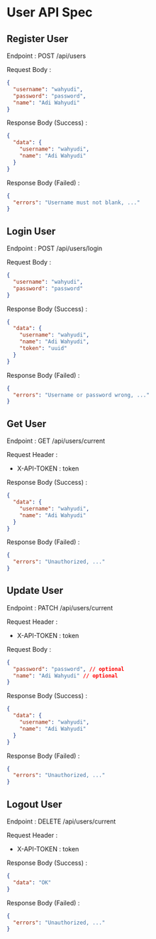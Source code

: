 # User API Spec

## Register User

Endpoint : POST /api/users

Request Body :

```json
{
  "username": "wahyudi",
  "password": "password",
  "name": "Adi Wahyudi"
}
```

Response Body (Success) :

```json
{
  "data": {
    "username": "wahyudi",
    "name": "Adi Wahyudi"
  }
}
```

Response Body (Failed) :

```json
{
  "errors": "Username must not blank, ..."
}
```

## Login User

Endpoint : POST /api/users/login

Request Body :

```json
{
  "username": "wahyudi",
  "password": "password"
}
```

Response Body (Success) :

```json
{
  "data": {
    "username": "wahyudi",
    "name": "Adi Wahyudi",
    "token": "uuid"
  }
}
```

Response Body (Failed) :

```json
{
  "errors": "Username or password wrong, ..."
}
```

## Get User

Endpoint : GET /api/users/current

Request Header :

- X-API-TOKEN : token

Response Body (Success) :

```json
{
  "data": {
    "username": "wahyudi",
    "name": "Adi Wahyudi"
  }
}
```

Response Body (Failed) :

```json
{
  "errors": "Unauthorized, ..."
}
```

## Update User

Endpoint : PATCH /api/users/current

Request Header :

- X-API-TOKEN : token

Request Body :

```json
{
  "password": "password", // optional
  "name": "Adi Wahyudi" // optional
}
```

Response Body (Success) :

```json
{
  "data": {
    "username": "wahyudi",
    "name": "Adi Wahyudi"
  }
}
```

Response Body (Failed) :

```json
{
  "errors": "Unauthorized, ..."
}
```

## Logout User

Endpoint : DELETE /api/users/current

Request Header :

- X-API-TOKEN : token

Response Body (Success) :

```json
{
  "data": "OK"
}
```

Response Body (Failed) :

```json
{
  "errors": "Unauthorized, ..."
}
```
